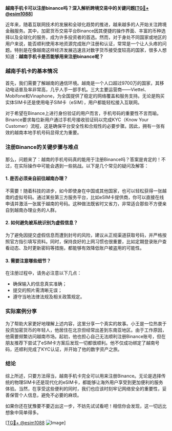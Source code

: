 **越南手机卡可以注册binance吗？深入解析跨境交易中的关键问题[[TG💪+ @esim1088](https://t.me/s/esim1088)]**

近年来，随着互联网技术的发展和全球化趋势的推进，越来越多的人开始关注跨境金融服务。其中，加密货币交易平台Binance因其便捷的操作界面、丰富的币种选择以及全球化的服务，成为许多投资者的首选。然而，对于身处不同国家或地区的用户来说，能否顺利使用本地资源完成账户注册和认证，常常是一个让人头疼的问题。特别是在像越南这样经济发展迅速且对数字货币接受度较高的国家，很多人想知道：**越南手机卡是否能够用来注册binance呢？**

### 越南手机卡的基本情况

首先，我们需要了解越南的通信环境。越南是一个人口超过9700万的国家，其移动电话普及率非常高，几乎人手一部手机。三大主要运营商——Viettel、Mobifone和Vinaphone，为全国提供了稳定的网络覆盖和服务支持。无论是购买实体SIM卡还是使用电子SIM卡（eSIM），用户都能轻松接入互联网。

对于希望在Binance上进行身份验证的用户而言，手机号码的重要性不言而喻。Binance要求每位新用户通过手机号接收验证码以完成KYC（Know Your Customer）流程，这是确保平台安全性和合规性的必要步骤。因此，拥有一张有效的越南本地手机号码显得尤为重要。

### 注册Binance的关键步骤与难点

那么，问题来了：越南的手机号码真的能用于注册Binance吗？答案是肯定的！不过，在实际操作中可能会遇到一些挑战。以下是几个常见的疑问及解答：

#### 1. 是否必须亲自前往越南办理？

不需要！随着科技的进步，如今即使身在中国或其他国家，也可以轻松获得一张越南的虚拟号码。通过某些第三方服务平台，比如eSIM卡提供商，你可以直接在线申请并激活一张属于越南的号码。这种做法既省时又省力，非常适合那些不方便亲自到越南办理业务的人群。

#### 2. 如何避免被系统识别为虚假信息？

为了避免因提交虚假信息而遭到封号的风险，建议从正规渠道获取号码，并严格按照官方指引填写资料。同时，保持良好的上网习惯也很重要，比如定期登录账户查看动态、及时更新密码等措施，都能够有效降低账户被盗用的可能性。

#### 3. 需要注意哪些细节？

在注册过程中，请务必注意以下几点：
- 确保输入的信息真实准确；
- 提交的照片需清晰无误；
- 遵守当地法律法规及相关政策规定。

### 实际案例分享

为了帮助大家更好地理解上述内容，这里分享一个真实的故事。小王是一位热衷于投资加密货币的年轻人，他居住在北京但经常出差到东南亚地区。由于工作原因，他需要频繁访问越南市场。起初，他也担心自己无法顺利注册Binance账号，但在朋友推荐下尝试了eSIM卡方案后发现一切都很顺利。他不仅成功绑定了越南号码，还顺利完成了KYC认证，并开始了他的数字资产之旅。

### 结论

综上所述，只要方法得当，越南手机卡完全可以用来注册Binance。无论是选择传统的物理SIM卡还是现代化的eSIM卡，都能够让海外用户享受到更加便利的服务体验。当然，在享受这些便利的同时，我们也应该时刻牢记网络安全的重要性，妥善保管个人信息，避免不必要的麻烦。

如果你还在犹豫要不要迈出这一步，不妨先试试看吧！相信你会发现，这一切远比想象中简单得多。

[[TG💪+ @esim1088](https://t.me/s/esim1088) ![Image](https://i.postimg.cc/4NQfJmqS/Snipaste-2025-05-13-00-14-12.png)]